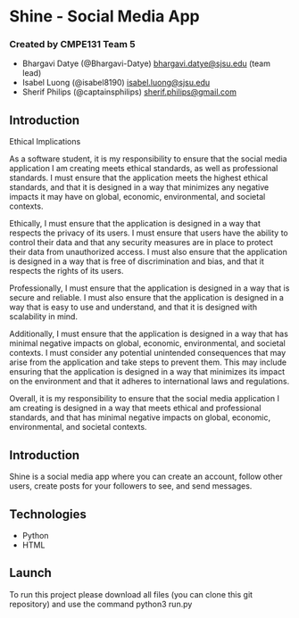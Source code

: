 # Shine - Social Media App

### Created by CMPE131 Team 5
- Bhargavi Datye (@Bhargavi-Datye) bhargavi.datye@sjsu.edu  (team lead)
- Isabel Luong (@isabel8190) isabel.luong@sjsu.edu
- Sherif Philips (@captainsphilips) sherif.philips@gmail.com

## Introduction

Ethical Implications

As a software student, it is my responsibility to ensure that the social media application I am creating meets ethical standards, as well as professional standards. I must ensure that the application meets the highest ethical standards, and that it is designed in a way that minimizes any negative impacts it may have on global, economic, environmental, and societal contexts.

Ethically, I must ensure that the application is designed in a way that respects the privacy of its users. I must ensure that users have the ability to control their data and that any security measures are in place to protect their data from unauthorized access. I must also ensure that the application is designed in a way that is free of discrimination and bias, and that it respects the rights of its users.

Professionally, I must ensure that the application is designed in a way that is secure and reliable. I must also ensure that the application is designed in a way that is easy to use and understand, and that it is designed with scalability in mind.

Additionally, I must ensure that the application is designed in a way that has minimal negative impacts on global, economic, environmental, and societal contexts. I must consider any potential unintended consequences that may arise from the application and take steps to prevent them. This may include ensuring that the application is designed in a way that minimizes its impact on the environment and that it adheres to international laws and regulations.

Overall, it is my responsibility to ensure that the social media application I am creating is designed in a way that meets ethical and professional standards, and that has minimal negative impacts on global, economic, environmental, and societal contexts.

## Introduction
Shine is a social media app where you can create an account, follow other users, create posts for your followers to see, and send messages.

## Technologies
- Python
- HTML

## Launch
To run this project please download all files (you can clone this git repository) and use the command
python3 run.py
